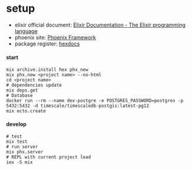 # setup

- elixir official document: [Elixir Documentation - The Elixir programming language](https://elixir-lang.org/docs.html)
- phoenix site: [Phoenix Framework](https://www.phoenixframework.org/)
- package register: [hexdocs](https://hexdocs.pm)

#### start

```shell
mix archive.install hex phx_new
mix phx.new <project name> --no-html
cd <project name>
# dependencies update
mix deps.get
# Database
docker run --rm --name dev-postgre -e POSTGRES_PASSWORD=postgres -p 5432:5432 -d timescale/timescaledb-postgis:latest-pg12
mix ecto.create
```

#### develop

```shell
# test
mix test
# run server
mix phx.server
# REPL with current project load
iex -S mix
```
